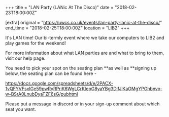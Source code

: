 +++
title = "LAN Party (LANic At The Disco)"
date = "2018-02-23T18:00:00Z"

[extra]
original = "https://uwcs.co.uk/events/lan-party-lanic-at-the-disco/"    
end_time = "2018-02-25T18:00:00Z"
location = "LIB2"
+++

It's LAN time\! Our bi-termly event where we take our computers to LIB2 and play games for the weekend\!

For more information about what LAN parties are and what to bring to them, visit our <span id="2334">help page</span>.

You need to pick your spot on the seating plan **as well as **signing up below, the seating plan can be found here - 

<https://docs.google.com/spreadsheets/d/e/2PACX-1vQFYVFsxIGe59pwRyRPriK6WgLCrKIepG8yaYBg3DlfJlKaOMgYPGhbnvo-w-BSrA0LnubDyaTZF6sG/pubhtml>  

Please put a message in discord or in your sign-up comment about which seat you want.

